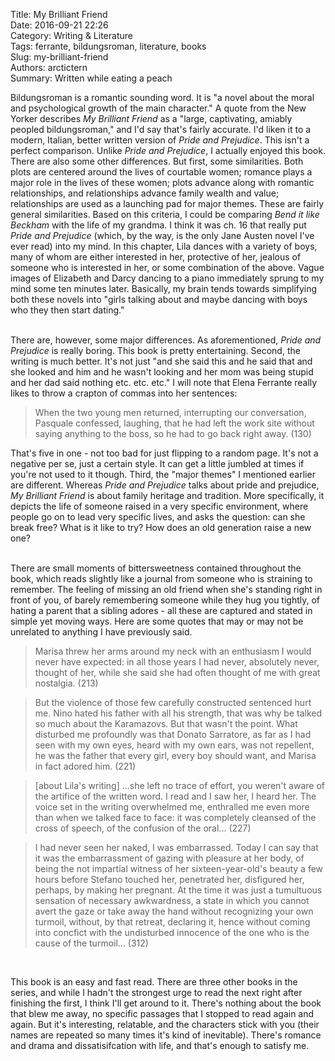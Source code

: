 Title: My Brilliant Friend  
Date: 2016-09-21 22:26  
Category: Writing & Literature  
Tags: ferrante, bildungsroman, literature, books  
Slug: my-brilliant-friend  
Authors: arctictern  
Summary: Written while eating a peach

Bildungsroman is a romantic sounding word. It is "a novel about the moral
and psychological growth of the main character." A quote from the New 
Yorker describes *My Brilliant Friend* as a "large, captivating, amiably
peopled bildungsroman," and I'd say that's fairly accurate. I'd liken 
it to a modern, Italian, better written version of *Pride and Prejudice*.
This isn't a perfect comparison. Unlike *Pride and Prejudice*, I actually
enjoyed this book. There are also some other differences. But first,
some similarities. Both plots are centered around the lives of 
courtable women; romance plays a major role in the lives of these women;
plots advance along with romantic relationships, and relationships advance
family wealth and value; relationships are used as a launching pad for 
major themes. These are fairly general similarities. Based on this 
criteria, I could be comparing *Bend it like Beckham* with the life of 
my grandma. I think it was ch. 16 that really put *Pride and 
Prejudice* (which, by the way, is the only Jane Austen novel I've ever 
read) into my mind. In this chapter, Lila dances with a variety of boys,
many of whom are either interested in her, protective of her, jealous
of someone who is interested in her, or some combination of the above. 
Vague images of Elizabeth and Darcy dancing to a piano immediately sprung 
to my mind some ten minutes later. Basically, my brain tends towards
simplifying both these novels into "girls talking about and maybe
dancing with boys who they then start dating."   
<br/>

There are, however, some major differences. As aforementioned, *Pride 
and Prejudice* is really boring. This book is pretty entertaining. Second,
the writing is much better. It's not just "and she said this and he said
that and she looked and him and he wasn't looking and her mom was being 
stupid and her dad said nothing etc. etc. etc." I will note that Elena 
Ferrante really likes to throw a crapton of commas into her sentences:

> When the two young men returned, interrupting our conversation, 
Pasquale confessed, laughing, that he had left the work site without 
saying anything to the boss, so he had to go back right away. (130)

That's five in one - not too bad for just flipping to a random page. It's 
not a negative per se, just a certain style. It can get a little jumbled
at times if you're not used to it though. Third, the "major themes" I 
mentioned earlier are different. Whereas *Pride and Prejudice* talks 
about pride and prejudice, *My Brilliant Friend* is about family heritage
and tradition. More specifically, it depicts the life of someone raised in 
a very specific environment, where people go on to lead very specific
lives, and asks the question: can she break free? What is it like to 
try? How does an old generation raise a new one?   
<br/>

There are small moments of bittersweetness contained throughout the book,
which reads slightly like a journal from someone who is straining 
to remember. The feeling of missing an old friend when she's standing
right in front of you, of barely remembering someone while they hug you 
tightly, of hating a parent that a sibling adores - all these are 
captured and stated in simple yet moving ways. Here are some quotes
that may or may not be unrelated to anything I have previously said.

> Marisa threw her arms around my neck with an enthusiasm I would never 
have expected: in all those years I had never, absolutely never, thought 
of her, while she said she had often thought of me with great nostalgia.
(213)

<!-- -->
> But the violence of those few carefully constructed sentenced hurt me. 
Nino hated his father with all his strength, that was why be talked so 
much about the Karamazovs. But that wasn't the point. What disturbed me 
profoundly was that Donato Sarratore, as far as I had seen with my own 
eyes, heard with my own ears, was not repellent, he was the father that 
every girl, every boy should want, and Marisa in fact adored him. (221)

<!-- -->
> [about Lila's writing] ...she left no trace of effort, you weren't 
aware of the artifice of the written word. I read and I saw her, I heard 
her. The voice set in the writing overwhelmed me, enthralled me even more 
than when we talked face to face: it was completely cleansed of the cross 
of speech, of the confusion of the oral... (227)

<!-- -->
> I had never seen her naked, I was embarrassed. Today I can say that it 
was the embarrassment of gazing with pleasure at her body, of being the not
impartial witness of her sixteen-year-old's beauty a few hours before 
Stefano touched her, penetrated her, disfigured her, perhaps, by making 
her pregnant. At the time it was just a tumultuous sensation of necessary
awkwardness, a state in which you cannot avert the gaze or take away 
the hand without recognizing your own turmoil, without, by that retreat,
declaring it, hence without coming into concfict with the undisturbed
innocence of the one who is the cause of the turmoil... (312)

<br/>

This book is an easy and fast read. There are three other books in the 
series, and while I hadn't the strongest urge to read the next right after
finishing the first, I think I'll get around to it. There's nothing about 
the book that blew me away, no specific passages that I stopped to read 
again and again. But it's interesting, relatable, and the characters 
stick with you (their names are repeated so many times it's kind of 
inevitable). There's romance and drama and dissatisifcation with life, and
that's enough to satisfy me.

